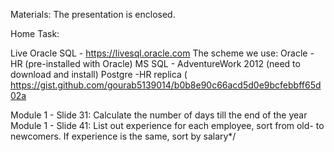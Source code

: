 Materials:
The presentation is enclosed.

Home Task:

Live Oracle SQL - https://livesql.oracle.com
The scheme we use:
Oracle - HR (pre-installed with Oracle)
MS SQL - AdventureWork 2012 (need to download and install) 
Postgre -HR replica ( https://gist.github.com/gourab5139014/b0b8e90c66acd5d0e9bcfebbff65d02a

Module 1 - Slide 31: Calculate the number of days till the end of the year
Module 1 - Slide 41: List out experience for each employee, sort from old- to newcomers. If experience is the same, sort by salary*/
